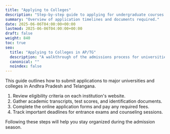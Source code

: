 ```yaml
---
title: "Applying to Colleges"
description: "Step-by-step guide to applying for undergraduate courses in Andhra Pradesh and Telangana."
summary: "Overview of application timelines and documents required."
date: 2025-06-06T04:00:00+00:00
lastmod: 2025-06-06T04:00:00+00:00
draft: false
weight: 840
toc: true
seo:
  title: "Applying to Colleges in AP/TG"
  description: "A walkthrough of the admissions process for universities in Andhra Pradesh and Telangana."
  canonical: ""
  noindex: false
---
```


This guide outlines how to submit applications to major universities and colleges in Andhra Pradesh and Telangana.

1. Review eligibility criteria on each institution's website.
2. Gather academic transcripts, test scores, and identification documents.
3. Complete the online application forms and pay any required fees.
4. Track important deadlines for entrance exams and counseling sessions.

Following these steps will help you stay organized during the admission season.
